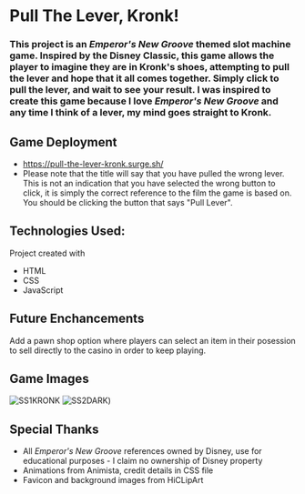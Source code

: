 # Pull The Lever, Kronk!

### This project is an *Emperor's New Groove* themed slot machine game. Inspired by the Disney Classic, this game allows the player to imagine they are in Kronk's shoes, attempting to pull the lever and hope that it all comes together. Simply click to pull the lever, and wait to see your result. I was inspired to create this game because I love *Emperor's New Groove* and any time I think of a lever, my mind goes straight to Kronk.

## Game Deployment
* https://pull-the-lever-kronk.surge.sh/
* Please note that the title will say that you have pulled the wrong lever. This is not an indication that you have selected the wrong button to click, it is simply the correct reference to the film the game is based on. You should be clicking the button that says "Pull Lever".

## Technologies Used:
Project created with
* HTML
* CSS
* JavaScript

## Future Enchancements 
Add a pawn shop option where players can select an item in their posession to sell directly to the casino in order to keep playing.

## Game Images
![SS1KRONK](https://github.com/alldayoday/pull-the-lever-kronk/raw/main/pull-the-lever-kronk/assets/SS1.png)
![SS2DARK](https://github.com/alldayoday/pull-the-lever-kronk/raw/main/pull-the-lever-kronk/assets/SS2.png))

## Special Thanks
* All *Emperor's New Groove* references owned by Disney, use for educational purposes - I claim no ownership of Disney property
* Animations from Animista, credit details in CSS file
* Favicon and background images from HiCLipArt